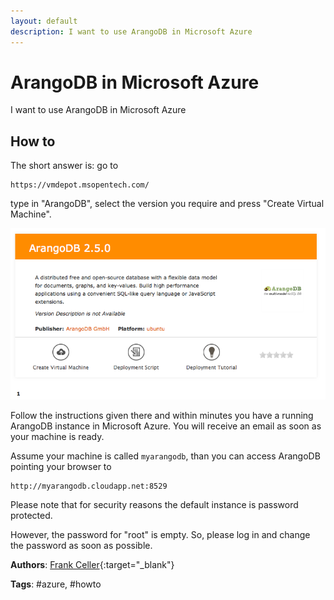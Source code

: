 ```yaml
---
layout: default
description: I want to use ArangoDB in Microsoft Azure
---
```

ArangoDB in Microsoft Azure
===========================

I want to use ArangoDB in Microsoft Azure

How to
------

The short answer is: go to

```
https://vmdepot.msopentech.com/
```

type in "ArangoDB", select the version you require and press "Create Virtual Machine".

![VMDepot](../images/vmdepot-arangodb.png)

Follow the instructions given there and within minutes you have a running ArangoDB
instance in Microsoft Azure. You will receive an email as soon as your machine
is ready.

Assume your machine is called `myarangodb`, than you can access ArangoDB pointing
your browser to

```
http://myarangodb.cloudapp.net:8529
```

Please note that for security reasons the default instance is password protected.

However, the password for "root" is empty. So, please log in and change the
password as soon as possible.

**Authors**: [Frank Celler](https://github.com/fceller){:target="_blank"}

**Tags**: #azure, #howto
